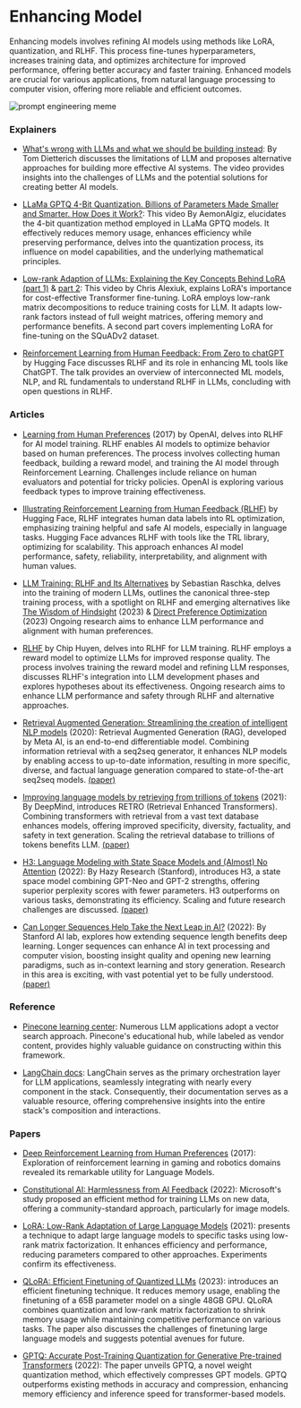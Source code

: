 # Enhancing Model

Enhancing models involves refining AI models using methods like LoRA, quantization, and RLHF. This process fine-tunes hyperparameters, increases training data, and optimizes architecture for improved performance, offering better accuracy and faster training. Enhanced models are crucial for various applications, from natural language processing to computer vision, offering more reliable and efficient outcomes.

<img src="/assets/images/memes/tuneMeme.png" alt="prompt engineering meme"  />

### Explainers

- [What's wrong with LLMs and what we should be building instead](https://www.youtube.com/watch?v=cEyHsMzbZBs): By Tom Dietterich discusses the limitations of LLM and proposes alternative approaches for building more effective AI systems. The video provides insights into the challenges of LLMs and the potential solutions for creating better AI models.

- [LLaMa GPTQ 4-Bit Quantization. Billions of Parameters Made Smaller and Smarter. How Does it Work?](https://www.youtube.com/watch?v=mii-xFaPCrA): This video By AemonAlgiz, elucidates the 4-bit quantization method employed in LLaMa GPTQ models. It effectively reduces memory usage, enhances efficiency while preserving performance, delves into the quantization process, its influence on model capabilities, and the underlying mathematical principles.

- [Low-rank Adaption of LLMs: Explaining the Key Concepts Behind LoRA (part 1)](https://www.youtube.com/watch?v=dA-NhCtrrVE) & [part 2](https://www.youtube.com/watch?v=iYr1xZn26R8): This video by Chris Alexiuk, explains LoRA's importance for cost-effective Transformer fine-tuning. LoRA employs low-rank matrix decompositions to reduce training costs for LLM. It adapts low-rank factors instead of full weight matrices, offering memory and performance benefits. A second part covers implementing LoRA for fine-tuning on the SQuADv2 dataset.

- [Reinforcement Learning from Human Feedback: From Zero to chatGPT](https://www.youtube.com/watch?v=2MBJOuVq380) by Hugging Face discusses RLHF and its role in enhancing ML tools like ChatGPT. The talk provides an overview of interconnected ML models, NLP, and RL fundamentals to understand RLHF in LLMs, concluding with open questions in RLHF.

### Articles

- [Learning from Human Preferences](https://openai.com/research/learning-from-human-preferences) (2017) by OpenAI, delves into RLHF for AI model training. RLHF enables AI models to optimize behavior based on human preferences. The process involves collecting human feedback, building a reward model, and training the AI model through Reinforcement Learning. Challenges include reliance on human evaluators and potential for tricky policies. OpenAI is exploring various feedback types to improve training effectiveness.

- [Illustrating Reinforcement Learning from Human Feedback (RLHF)](https://huggingface.co/blog/rlhf) by Hugging Face, RLHF integrates human data labels into RL optimization, emphasizing training helpful and safe AI models, especially in language tasks. Hugging Face advances RLHF with tools like the TRL library, optimizing for scalability. This approach enhances AI model performance, safety, reliability, interpretability, and alignment with human values.

- [LLM Training: RLHF and Its Alternatives](https://magazine.sebastianraschka.com/p/llm-training-rlhf-and-its-alternatives) by Sebastian Raschka, delves into the training of modern LLMs, outlines the canonical three-step training process, with a spotlight on RLHF and emerging alternatives like [The Wisdom of Hindsight](https://arxiv.org/abs/2302.05206) (2023) & [Direct Preference Optimization](https://arxiv.org/abs/2305.18290) (2023) Ongoing research aims to enhance LLM performance and alignment with human preferences.

- [RLHF](https://huyenchip.com/2023/05/02/rlhf.html) by Chip Huyen, delves into RLHF for LLM training. RLHF employs a reward model to optimize LLMs for improved response quality. The process involves training the reward model and refining LLM responses, discusses RLHF's integration into LLM development phases and explores hypotheses about its effectiveness. Ongoing research aims to enhance LLM performance and safety through RLHF and alternative approaches.

- [Retrieval Augmented Generation: Streamlining the creation of intelligent NLP models](https://ai.meta.com/blog/retrieval-augmented-generation-streamlining-the-creation-of-intelligent-natural-language-processing-models/) (2020): Retrieval Augmented Generation (RAG), developed by Meta AI, is an end-to-end differentiable model. Combining information retrieval with a seq2seq generator, it enhances NLP models by enabling access to up-to-date information, resulting in more specific, diverse, and factual language generation compared to state-of-the-art seq2seq models. [(paper)](https://arxiv.org/abs/2005.11401)

- [Improving language models by retrieving from trillions of tokens](https://www.deepmind.com/blog/improving-language-models-by-retrieving-from-trillions-of-tokens) (2021): By DeepMind, introduces RETRO (Retrieval Enhanced Transformers). Combining transformers with retrieval from a vast text database enhances models, offering improved specificity, diversity, factuality, and safety in text generation. Scaling the retrieval database to trillions of tokens benefits LLM. [(paper)](https://arxiv.org/abs/2112.04426)

- [H3: Language Modeling with State Space Models and (Almost) No Attention](https://hazyresearch.stanford.edu/blog/2023-01-20-h3) (2022): By Hazy Research (Stanford), introduces H3, a state space model combining GPT-Neo and GPT-2 strengths, offering superior perplexity scores with fewer parameters. H3 outperforms on various tasks, demonstrating its efficiency. Scaling and future research challenges are discussed. [(paper)](https://arxiv.org/abs/2212.14052)

- [Can Longer Sequences Help Take the Next Leap in AI?](https://ai.stanford.edu/blog/longer-sequences-next-leap-ai/) (2022): By Stanford AI lab, explores how extending sequence length benefits deep learning. Longer sequences can enhance AI in text processing and computer vision, boosting insight quality and opening new learning paradigms, such as in-context learning and story generation. Research in this area is exciting, with vast potential yet to be fully understood. [(paper)](https://arxiv.org/abs/2205.14135)

### Reference

- [Pinecone learning center](https://www.pinecone.io/learn/): Numerous LLM applications adopt a vector search approach. Pinecone's educational hub, while labeled as vendor content, provides highly valuable guidance on constructing within this framework.

- [LangChain docs](https://python.langchain.com/docs/get_started/introduction): LangChain serves as the primary orchestration layer for LLM applications, seamlessly integrating with nearly every component in the stack. Consequently, their documentation serves as a valuable resource, offering comprehensive insights into the entire stack's composition and interactions.

### Papers

- [Deep Reinforcement Learning from Human Preferences](https://proceedings.neurips.cc/paper_files/paper/2017/file/d5e2c0adad503c91f91df240d0cd4e49-Paper.pdf) (2017): Exploration of reinforcement learning in gaming and robotics domains revealed its remarkable utility for Language Models.

- [Constitutional AI: Harmlessness from AI Feedback](https://arxiv.org/abs/2212.08073) (2022): Microsoft's study proposed an efficient method for training LLMs on new data, offering a community-standard approach, particularly for image models.

- [LoRA: Low-Rank Adaptation of Large Language Models](https://arxiv.org/abs/2106.09685) (2021): presents a technique to adapt large language models to specific tasks using low-rank matrix factorization. It enhances efficiency and performance, reducing parameters compared to other approaches. Experiments confirm its effectiveness.

- [QLoRA: Efficient Finetuning of Quantized LLMs](https://arxiv.org/abs/2305.14314) (2023): introduces an efficient finetuning technique. It reduces memory usage, enabling the finetuning of a 65B parameter model on a single 48GB GPU. QLoRA combines quantization and low-rank matrix factorization to shrink memory usage while maintaining competitive performance on various tasks. The paper also discusses the challenges of finetuning large language models and suggests potential avenues for future.

- [GPTQ: Accurate Post-Training Quantization for Generative Pre-trained Transformers](https://arxiv.org/abs/2210.17323) (2022): The paper unveils GPTQ, a novel weight quantization method, which effectively compresses GPT models. GPTQ outperforms existing methods in accuracy and compression, enhancing memory efficiency and inference speed for transformer-based models.
